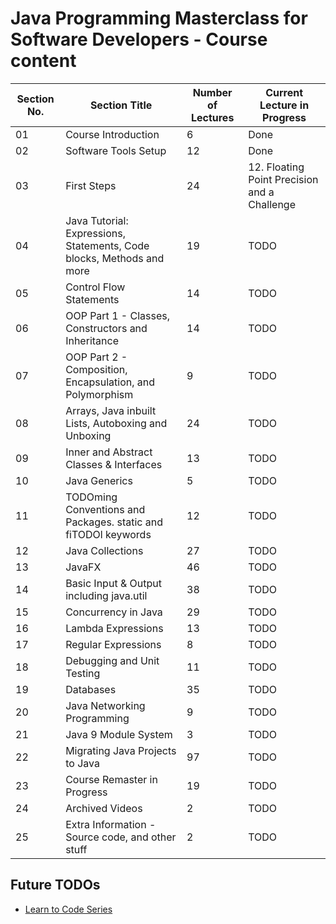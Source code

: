 # Java Programming Masterclass for Software Developers - Course content

| Section No. | Section Title                                                         | Number of Lectures | Current Lecture in Progress                  |
| ----------- | --------------------------------------------------------------------- | ------------------ | -------------------------------------------- |
| 01          | Course Introduction                                                   | 6                  | Done                                         |
| 02          | Software Tools Setup                                                  | 12                 | Done                                         |
| 03          | First Steps                                                           | 24                 | 12. Floating Point Precision and a Challenge |
| 04          | Java Tutorial: Expressions, Statements, Code blocks, Methods and more | 19                 | TODO                                         |
| 05          | Control Flow Statements                                               | 14                 | TODO                                         |
| 06          | OOP Part 1 - Classes, Constructors and Inheritance                    | 14                 | TODO                                         |
| 07          | OOP Part 2 - Composition, Encapsulation, and Polymorphism             | 9                  | TODO                                         |
| 08          | Arrays, Java inbuilt Lists, Autoboxing and Unboxing                   | 24                 | TODO                                         |
| 09          | Inner and Abstract Classes & Interfaces                               | 13                 | TODO                                         |
| 10          | Java Generics                                                         | 5                  | TODO                                         |
| 11          | TODOming Conventions and Packages. static and fiTODOl keywords        | 12                 | TODO                                         |
| 12          | Java Collections                                                      | 27                 | TODO                                         |
| 13          | JavaFX                                                                | 46                 | TODO                                         |
| 14          | Basic Input & Output including java.util                              | 38                 | TODO                                         |
| 15          | Concurrency in Java                                                   | 29                 | TODO                                         |
| 16          | Lambda Expressions                                                    | 13                 | TODO                                         |
| 17          | Regular Expressions                                                   | 8                  | TODO                                         |
| 18          | Debugging and Unit Testing                                            | 11                 | TODO                                         |
| 19          | Databases                                                             | 35                 | TODO                                         |
| 20          | Java Networking Programming                                           | 9                  | TODO                                         |
| 21          | Java 9 Module System                                                  | 3                  | TODO                                         |
| 22          | Migrating Java Projects to Java                                       | 97                 | TODO                                         |
| 23          | Course Remaster in Progress                                           | 19                 | TODO                                         |
| 24          | Archived Videos                                                       | 2                  | TODO                                         |
| 25          | Extra Information - Source code, and other stuff                      | 2                  | TODO                                         |

## Future TODOs

- [Learn to Code Series](https://www.youtube.com/playlist?list=PLXtTjtWmQhg0N08o_oSaAantmQAu-1Xad)
